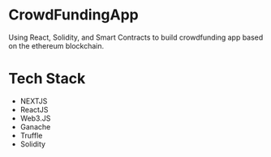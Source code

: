 # CrowdFundingApp
Using React, Solidity, and Smart Contracts to build crowdfunding app based on the ethereum blockchain.

# Tech Stack
- NEXTJS
- ReactJS
- Web3.JS
- Ganache
- Truffle
- Solidity
